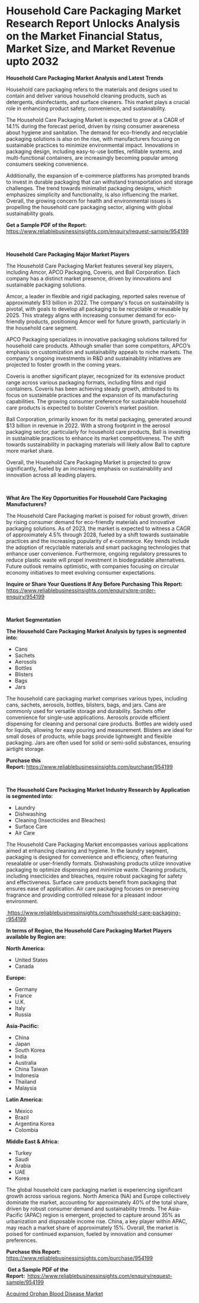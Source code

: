 <p><h1>Household Care Packaging Market Research Report Unlocks Analysis on the Market Financial Status, Market Size, and Market Revenue upto 2032</h1></p><p><strong>Household Care Packaging Market Analysis and Latest Trends</strong></p>
<p><p>Household care packaging refers to the materials and designs used to contain and deliver various household cleaning products, such as detergents, disinfectants, and surface cleaners. This market plays a crucial role in enhancing product safety, convenience, and sustainability. </p><p>The Household Care Packaging Market is expected to grow at a CAGR of 14.1% during the forecast period, driven by rising consumer awareness about hygiene and sanitation. The demand for eco-friendly and recyclable packaging solutions is also on the rise, with manufacturers focusing on sustainable practices to minimize environmental impact. Innovations in packaging design, including easy-to-use bottles, refillable systems, and multi-functional containers, are increasingly becoming popular among consumers seeking convenience.</p><p>Additionally, the expansion of e-commerce platforms has prompted brands to invest in durable packaging that can withstand transportation and storage challenges. The trend towards minimalist packaging designs, which emphasizes simplicity and functionality, is also influencing the market. Overall, the growing concern for health and environmental issues is propelling the household care packaging sector, aligning with global sustainability goals.</p></p>
<p><strong>Get a Sample PDF of the Report:&nbsp;</strong> <a href="https://www.reliablebusinessinsights.com/enquiry/request-sample/954199?utm_campaign=2735&utm_medium=2&utm_source=Github&utm_content=ia&utm_term=07032025&utm_id=household-care-packaging">https://www.reliablebusinessinsights.com/enquiry/request-sample/954199</a></p>
<p>&nbsp;</p>
<p><strong>Household Care Packaging Major Market Players</strong></p>
<p><p>The Household Care Packaging Market features several key players, including Amcor, APCO Packaging, Coveris, and Ball Corporation. Each company has a distinct market presence, driven by innovations and sustainable packaging solutions.</p><p>Amcor, a leader in flexible and rigid packaging, reported sales revenue of approximately $13 billion in 2022. The company's focus on sustainability is pivotal, with goals to develop all packaging to be recyclable or reusable by 2025. This strategy aligns with increasing consumer demand for eco-friendly products, positioning Amcor well for future growth, particularly in the household care segment.</p><p>APCO Packaging specializes in innovative packaging solutions tailored for household care products. Although smaller than some competitors, APCO’s emphasis on customization and sustainability appeals to niche markets. The company's ongoing investments in R&D and sustainability initiatives are projected to foster growth in the coming years.</p><p>Coveris is another significant player, recognized for its extensive product range across various packaging formats, including films and rigid containers. Coveris has been achieving steady growth, attributed to its focus on sustainable practices and the expansion of its manufacturing capabilities. The growing consumer preference for sustainable household care products is expected to bolster Coveris’s market position.</p><p>Ball Corporation, primarily known for its metal packaging, generated around $13 billion in revenue in 2022. With a strong footprint in the aerosol packaging sector, particularly for household care products, Ball is investing in sustainable practices to enhance its market competitiveness. The shift towards sustainability in packaging materials will likely allow Ball to capture more market share.</p><p>Overall, the Household Care Packaging Market is projected to grow significantly, fueled by an increasing emphasis on sustainability and innovation across all leading players.</p></p>
<p>&nbsp;</p>
<p><strong>What Are The Key Opportunities For Household Care Packaging Manufacturers?</strong></p>
<p><p>The Household Care Packaging market is poised for robust growth, driven by rising consumer demand for eco-friendly materials and innovative packaging solutions. As of 2023, the market is expected to witness a CAGR of approximately 4.5% through 2028, fueled by a shift towards sustainable practices and the increasing popularity of e-commerce. Key trends include the adoption of recyclable materials and smart packaging technologies that enhance user convenience. Furthermore, ongoing regulatory pressures to reduce plastic waste will propel investment in biodegradable alternatives. Future outlook remains optimistic, with companies focusing on circular economy initiatives to meet evolving consumer expectations.</p></p>
<p><strong>Inquire or Share Your Questions If Any Before Purchasing This Report:</strong> <a href="https://www.reliablebusinessinsights.com/enquiry/pre-order-enquiry/954199?utm_campaign=2735&utm_medium=2&utm_source=Github&utm_content=ia&utm_term=07032025&utm_id=household-care-packaging">https://www.reliablebusinessinsights.com/enquiry/pre-order-enquiry/954199</a></p>
<p>&nbsp;</p>
<p><strong>Market Segmentation</strong></p>
<p><strong>The Household Care Packaging Market Analysis by types is segmented into:</strong></p>
<p><ul><li>Cans</li><li>Sachets</li><li>Aerosols</li><li>Bottles</li><li>Blisters</li><li>Bags</li><li>Jars</li></ul></p>
<p><p>The household care packaging market comprises various types, including cans, sachets, aerosols, bottles, blisters, bags, and jars. Cans are commonly used for versatile storage and durability. Sachets offer convenience for single-use applications. Aerosols provide efficient dispensing for cleaning and personal care products. Bottles are widely used for liquids, allowing for easy pouring and measurement. Blisters are ideal for small doses of products, while bags provide lightweight and flexible packaging. Jars are often used for solid or semi-solid substances, ensuring airtight storage.</p></p>
<p><strong>Purchase this Report:&nbsp;</strong><a href="https://www.reliablebusinessinsights.com/purchase/954199?utm_campaign=2735&utm_medium=2&utm_source=Github&utm_content=ia&utm_term=07032025&utm_id=household-care-packaging">https://www.reliablebusinessinsights.com/purchase/954199</a></p>
<p>&nbsp;</p>
<p><strong>The Household Care Packaging Market Industry Research by Application is segmented into:</strong></p>
<p><ul><li>Laundry</li><li>Dishwashing</li><li>Cleaning (Insecticides and Bleaches)</li><li>Surface Care</li><li>Air Care</li></ul></p>
<p><p>The Household Care Packaging Market encompasses various applications aimed at enhancing cleaning and hygiene. In the laundry segment, packaging is designed for convenience and efficiency, often featuring resealable or user-friendly formats. Dishwashing products utilize innovative packaging to optimize dispensing and minimize waste. Cleaning products, including insecticides and bleaches, require robust packaging for safety and effectiveness. Surface care products benefit from packaging that ensures ease of application. Air care packaging focuses on preserving fragrance and providing controlled release for a pleasant indoor environment.</p></p>
<p><a href="https://www.reliablebusinessinsights.com/household-care-packaging-r954199?utm_campaign=2735&utm_medium=2&utm_source=Github&utm_content=ia&utm_term=07032025&utm_id=household-care-packaging">&nbsp;https://www.reliablebusinessinsights.com/household-care-packaging-r954199</a></p>
<p><strong>In terms of Region, the Household Care Packaging Market Players available by Region are:</strong></p>
<p>
    <p> <strong> North America: </strong>
        <ul>
            <li>United States</li>
            <li>Canada</li>
        </ul>
        </p> 
    <p> <strong> Europe: </strong>
        <ul>
            <li>Germany</li>
            <li>France</li>
            <li>U.K.</li>
            <li>Italy</li>
            <li>Russia</li>
        </ul>
        </p> 
    <p> <strong> Asia-Pacific: </strong>
        <ul>
            <li>China</li>
            <li>Japan</li>
            <li>South Korea</li>
            <li>India</li>
            <li>Australia</li>
            <li>China Taiwan</li>
            <li>Indonesia</li>
            <li>Thailand</li>
            <li>Malaysia</li>
        </ul>
        </p> 
    <p> <strong> Latin America: </strong>
        <ul>
            <li>Mexico</li>
            <li>Brazil</li>
            <li>Argentina Korea</li>
            <li>Colombia</li>
        </ul>
        </p> 
    <p> <strong> Middle East & Africa: </strong>
        <ul>
            <li>Turkey</li>
            <li>Saudi</li>
            <li>Arabia</li>
            <li>UAE</li>
            <li>Korea</li>
        </ul>
    </p>
    </p>
<p><p>The global household care packaging market is experiencing significant growth across various regions. North America (NA) and Europe collectively dominate the market, accounting for approximately 40% of the total share, driven by robust consumer demand and sustainability trends. The Asia-Pacific (APAC) region is emergent, projected to capture around 35% as urbanization and disposable income rise. China, a key player within APAC, may reach a market share of approximately 15%. Overall, the market is poised for continued expansion, fueled by innovation and consumer preferences.</p></p>
<p><strong>Purchase this Report: </strong><a href="https://www.reliablebusinessinsights.com/purchase/954199?utm_campaign=2735&utm_medium=2&utm_source=Github&utm_content=ia&utm_term=07032025&utm_id=household-care-packaging">https://www.reliablebusinessinsights.com/purchase/954199</a></p>
<p>&nbsp;<strong>Get a Sample PDF of the Report:&nbsp;&nbsp;</strong><a href="https://www.reliablebusinessinsights.com/enquiry/request-sample/954199?utm_campaign=2735&utm_medium=2&utm_source=Github&utm_content=ia&utm_term=07032025&utm_id=household-care-packaging">https://www.reliablebusinessinsights.com/enquiry/request-sample/954199</a></p>
<p><strong></strong></p>
<p><p><a href="https://github.com/phephezxnf/Market-Research-Report-List-1/blob/main/acquired-orphan-blood-disease-market.md?utm_campaign=2735&utm_medium=2&utm_source=Github&utm_content=ia&utm_term=07032025&utm_id=household-care-packaging">Acquired Orphan Blood Disease Market</a></p></p>